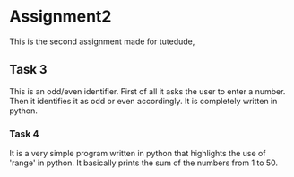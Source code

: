 # Assignment2
This is the second assignment made for tutedude,

## Task 3
This is an odd/even identifier. First of all it asks the user to enter a number. Then it identifies it as odd or even accordingly.
It is completely written in python.

### Task 4
It is a very simple program written in python that highlights the use of 'range' in python. It basically prints the sum of the numbers from 1 to 50.
